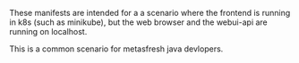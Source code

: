 
These manifests are intended for a a scenario where the frontend is running in k8s (such as minikube),
but the web browser and the webui-api are running on localhost.

This is a common scenario for metasfresh java devlopers.
